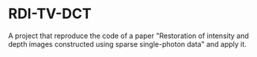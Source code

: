 # RDI-TV-DCT
A project that reproduce the code of a paper "Restoration of intensity and depth images constructed using sparse single-photon data" and apply it.
